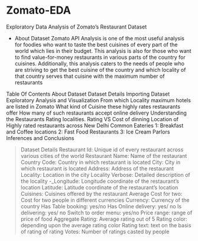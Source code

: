 # Zomato-EDA
Exploratory Data Analysis of Zomato’s Restaurant Dataset

- About Dataset
Zomato API Analysis is one of the most useful analysis for foodies who want to taste the best cuisines of every part of the world which lies in their budget. This analysis is also for those who want to find value-for-money restaurants in various parts of the country for cuisines. Additionally, this analysis caters to the needs of people who are striving to get the best cuisine of the country and which locality of that country serves that cuisine with the maximum number of restaurants

Table Of Contents
 About Dataset
 Dataset Details
 Importing Dataset
 Exploratory Analysis and Visualization
 From which Locality maximum hotels are listed in Zomato
 What kind of Cuisine these highly rates restaurants offer
 How many of such restaurants accept online delivery
 Understanding the Restaurants Rating localities.
 Rating VS Cost of dinning
 Location of Highly rated restaurants across New Delhi
 Common Eateries
   1: Breakfast and Coffee locations
   2: Fast Food Restaurants
   3: Ice Cream Parlors
 Inferences and Conclusions

>Dataset Details
Restaurant Id: Unique id of every restaurant across various cities of the world
Restaurant Name: Name of the restaurant
Country Code: Country in which restaurant is located
City: City in which restaurant is located
Address: Address of the restaurant
Locality: Location in the city
Locality Verbose: Detailed description of the locality -_Longitude: Longitude coordinate of the restaurant’s location
Latitude: Latitude coordinate of the restaurant’s location
Cuisines: Cuisines offered by the restaurant
Average Cost for two: Cost for two people in different currencies 
Currency: Currency of the country
Has Table booking: yes/no
Has Online delivery: yes/ no
Is delivering: yes/ no
Switch to order menu: yes/no
Price range: range of price of food
Aggregate Rating: Average rating out of 5
Rating color: depending upon the average rating color
Rating text: text on the basis of rating of rating
Votes: Number of ratings casted by people
